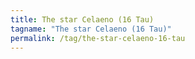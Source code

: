 ```yaml
---
title: The star Celaeno (16 Tau)
tagname: "The star Celaeno (16 Tau)"
permalink: /tag/the-star-celaeno-16-tau
---
```

